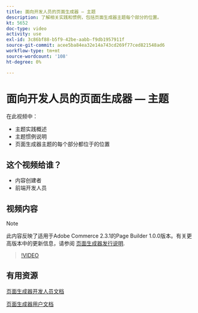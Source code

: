 ```yaml
---
title: 面向开发人员的页面生成器 — 主题
description: 了解相关实践和惯例​，包括页面生成器主题每个部分的位置。
kt: 5652
doc-type: video
activity: use
exl-id: 3c86bf88-b5f9-42be-aabb-f9db1957911f
source-git-commit: acee5ba84ea32e14a743cd269f77ced821548ad6
workflow-type: tm+mt
source-wordcount: '108'
ht-degree: 0%

---
```


# 面向开发人员的页面生成器 — 主题

在此视频中：

- 主题实践概述
- 主题惯例说&#x200B;明
- 页面生成器主题的每个部分都位于&#x200B;的位置

## 这个视频给谁？

- 内容创建者
- 前端开发人员

## 视频内容

>[!NOTE]
>
>此内容反映了适用于Adobe Commerce 2.3.1的Page Builder 1.0.0版本。有关更高版本中的更新信息，请参阅 [页面生成器发行说明](https://devdocs.magento.com/page-builder/docs/release-notes.html).

>[!VIDEO](https://video.tv.adobe.com/v/35711?quality=12&learn=on)

## 有用资源

[页面生成器开发人员文档](https://devdocs.magento.com/page-builder/docs/index.html)

[页面生成器用户文档](https://docs.magento.com/user-guide/cms/page-builder.html)
